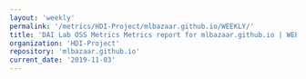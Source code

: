```yaml
---
layout: 'weekly'
permalink: '/metrics/HDI-Project/mlbazaar.github.io/WEEKLY/'
title: 'DAI Lab OSS Metrics Metrics report for mlbazaar.github.io | WEEKLY-REPORT-2019-11-03'
organization: 'HDI-Project'
repository: 'mlbazaar.github.io'
current_date: '2019-11-03'
---
```

